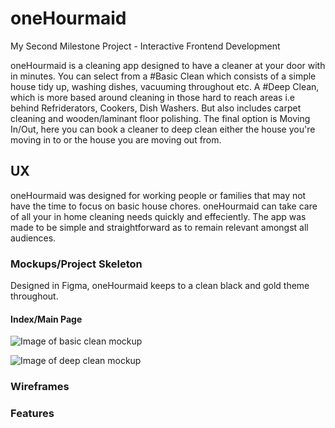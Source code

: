 # oneHourmaid
My Second Milestone Project - Interactive Frontend Development

oneHourmaid is a cleaning app designed to have a cleaner at your door with in minutes. You can select from a #Basic Clean which consists of a simple house tidy up, washing dishes, vacuuming throughout etc. A #Deep Clean, which is more based around cleaning in those hard to reach areas i.e behind Refriderators, Cookers, Dish Washers. But also includes carpet cleaning and wooden/laminant floor polishing. The final option is Moving In/Out, here you can book a cleaner to deep clean either the house you're moving in to or the house you are moving out from.

## UX
oneHourmaid was designed for working people or families that may not have the time to focus on basic house chores. oneHourmaid can take care of all your in home cleaning needs quickly and effeciently. The app was made to be simple and straightforward as to remain relevant amongst all audiences. 

### Mockups/Project Skeleton
Designed in Figma, oneHourmaid keeps to a clean black and gold theme throughout.

#### Index/Main Page
![Image of basic clean mockup](https://github.com/DelroyBrown28/oneHourmaid4/blob/master/assets/images/README_images/basic_clean_page.png)

![Image of deep clean mockup](https://github.com/DelroyBrown28/oneHourmaid4/blob/master/assets/images/README_images/deep_clean_page.png)

### Wireframes

### Features

